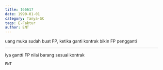 ```yaml
---
title: 166617
date: 1990-01-01
category: Tanya-SC
tags: E-Faktur
author: ENT
---
```


uang muka sudah buat FP, ketika ganti kontrak bikin FP pengganti

---

iya gantti FP nilai barang sesuai kontrak

`ENT`
